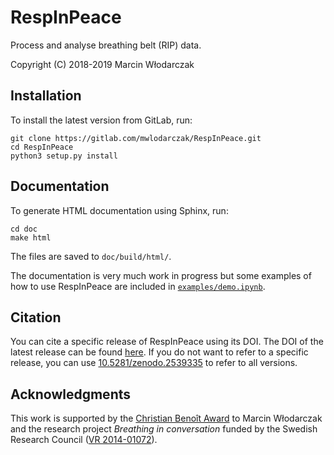 # RespInPeace

Process and analyse breathing belt (RIP) data.

Copyright (C) 2018-2019 Marcin Włodarczak

## Installation

To install the latest version from GitLab, run:
```
git clone https://gitlab.com/mwlodarczak/RespInPeace.git
cd RespInPeace
python3 setup.py install
``` 

## Documentation

To generate HTML documentation using Sphinx, run:
```
cd doc
make html
```
The files are saved to `doc/build/html/`.

The documentation is very much work in progress but some examples of
how to use RespInPeace are included in
[`examples/demo.ipynb`](./examples/demo.ipynb).

## Citation

You can cite a specific release of RespInPeace using its DOI. The DOI of the latest release can be found [here](https://zenodo.org/badge/latestdoi/155872024). If you do not want to refer to a specific release, you can use [10.5281/zenodo.2539335](https://doi.org/10.5281/zenodo.2539335) to refer to all versions.

## Acknowledgments

This work is supported by the [Christian Benoît Award](http://avisa.loria.fr/pcbenoit.html) to Marcin Włodarczak and the research project *Breathing in conversation* funded by the Swedish Research Council ([VR 2014-01072](https://www.swecris.se/betasearch/details/project/201401072VR)).
